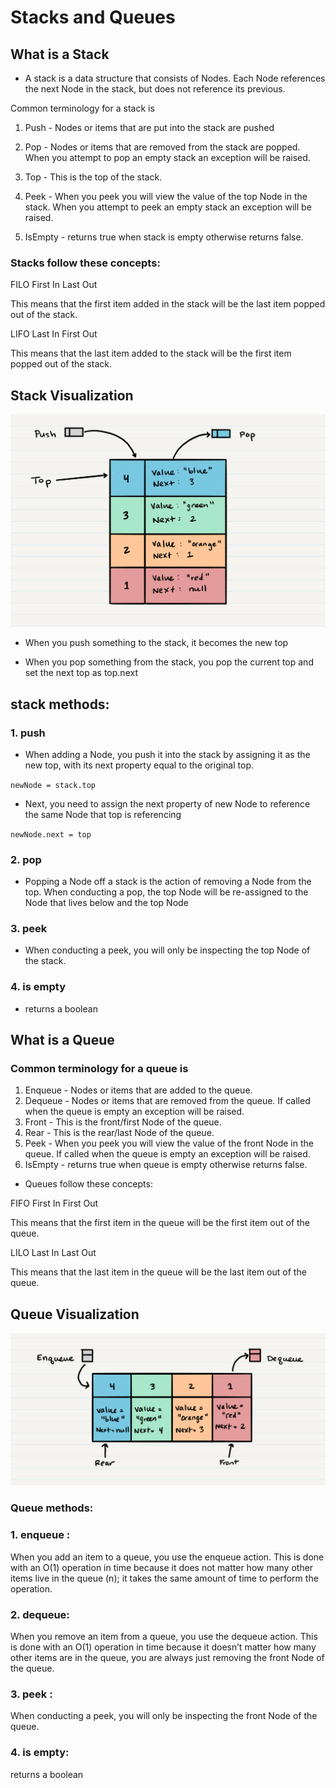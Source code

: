 # Stacks and Queues

## What is a Stack

- A stack is a data structure that consists of Nodes. Each Node references the next Node in the stack, but does not reference its previous.

Common terminology for a stack is

1. Push - Nodes or items that are put into the stack are pushed

2. Pop - Nodes or items that are removed from the stack are popped. When you attempt to pop an empty stack an exception will be raised.

3. Top - This is the top of the stack.

4. Peek - When you peek you will view the value of the top Node in the stack. When you attempt to peek an empty stack an exception will be raised.

5. IsEmpty - returns true when stack is empty otherwise returns false.

### Stacks follow these concepts:

FILO
First In Last Out

This means that the first item added in the stack will be the last item popped out of the stack.

LIFO
Last In First Out

This means that the last item added to the stack will be the first item popped out of the stack.

## Stack Visualization

![stack visual.](./images/stackvis.png)

-  When you push something to the stack, it becomes the new top

- When you pop something from the stack, you pop the current top and set the next top as top.next

## stack methods:

### 1. push
- When adding a Node, you push it into the stack by assigning it as the new top, with its next property equal to the original top.


`newNode = stack.top`

- Next, you need to assign the next property of new Node  to reference the same Node that top is referencing

`newNode.next = top`

### 2. pop 

- Popping a Node off a stack is the action of removing a Node from the top. When conducting a pop, the top Node will be re-assigned to the Node that lives below and the top Node

### 3. peek 

- When conducting a peek, you will only be inspecting the top Node of the stack.

### 4. is empty

- returns a boolean 

## What is a Queue

### Common terminology for a queue is

1. Enqueue - Nodes or items that are added to the queue.
2. Dequeue - Nodes or items that are removed from the queue. If called when the queue is empty an exception will be raised.
3. Front - This is the front/first Node of the queue.
4. Rear - This is the rear/last Node of the queue.
5. Peek - When you peek you will view the value of the front Node in the queue. If called when the queue is empty an exception will be raised.
6. IsEmpty - returns true when queue is empty otherwise returns false.

- Queues follow these concepts:

FIFO
First In First Out

This means that the first item in the queue will be the first item out of the queue.

LILO
Last In Last Out

This means that the last item in the queue will be the last item out of the queue.

## Queue Visualization

![queuevisu.](./images/Queuevis..png)

### Queue methods:

### 1. enqueue : 
When you add an item to a queue, you use the enqueue action. This is done with an O(1) operation in time because it does not matter how many other items live in the queue (n); it takes the same amount of time to perform the operation.

### 2. dequeue: 
When you remove an item from a queue, you use the dequeue action. This is done with an O(1) operation in time because it doesn’t matter how many other items are in the queue, you are always just removing the front Node of the queue.

### 3. peek : 
When conducting a peek, you will only be inspecting the front Node of the queue.

### 4. is empty:
returns a boolean 

